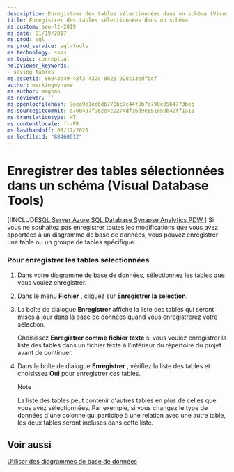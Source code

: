 ```yaml
---
description: Enregistrer des tables sélectionnées dans un schéma (Visual Database Tools)
title: Enregistrer des tables sélectionnées dans un schéma
ms.custom: seo-lt-2019
ms.date: 01/19/2017
ms.prod: sql
ms.prod_service: sql-tools
ms.technology: ssms
ms.topic: conceptual
helpviewer_keywords:
- saving tables
ms.assetid: 86943b49-48f3-432c-8021-928c13edfbcf
author: markingmyname
ms.author: maghan
ms.reviewer: ''
ms.openlocfilehash: 9aea9e1ec6db770bc7c44f8b7a790c0564773beb
ms.sourcegitcommit: e700497f962e4c2274df16d9e651059b42ff1a10
ms.translationtype: HT
ms.contentlocale: fr-FR
ms.lasthandoff: 08/17/2020
ms.locfileid: "88460012"
---
```

# <a name="save-selected-tables-on-a-diagram-visual-database-tools"></a>Enregistrer des tables sélectionnées dans un schéma (Visual Database Tools)
[!INCLUDE[SQL Server Azure SQL Database Synapse Analytics PDW ](../../includes/applies-to-version/sql-asdb-asdbmi-asa-pdw.md)]
Si vous ne souhaitez pas enregistrer toutes les modifications que vous avez apportées à un diagramme de base de données, vous pouvez enregistrer une table ou un groupe de tables spécifique.  
  
### <a name="to-save-selected-tables"></a>Pour enregistrer les tables sélectionnées  
  
1.  Dans votre diagramme de base de données, sélectionnez les tables que vous voulez enregistrer.  
  
2.  Dans le menu **Fichier** , cliquez sur **Enregistrer la sélection**.  
  
3.  La boîte de dialogue **Enregistrer** affiche la liste des tables qui seront mises à jour dans la base de données quand vous enregistrerez votre sélection.  
  
    Choisissez **Enregistrer comme fichier texte** si vous voulez enregistrer la liste des tables dans un fichier texte à l’intérieur du répertoire du projet avant de continuer.  
  
4.  Dans la boîte de dialogue **Enregistrer** , vérifiez la liste des tables et choisissez **Oui** pour enregistrer ces tables.  
  
    > [!NOTE]  
    > La liste des tables peut contenir d'autres tables en plus de celles que vous avez sélectionnées. Par exemple, si vous changez le type de données d'une colonne qui participe à une relation avec une autre table, les deux tables seront incluses dans cette liste.  
  
## <a name="see-also"></a>Voir aussi  
[Utiliser des diagrammes de base de données](../../ssms/visual-db-tools/work-with-database-diagrams-visual-database-tools.md)  
  
